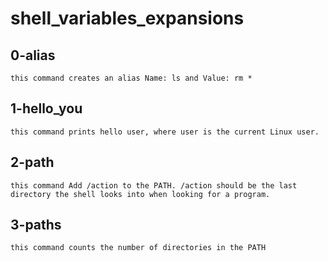 # shell_variables_expansions
## 0-alias
	this command creates an alias Name: ls and Value: rm *
## 1-hello_you
	this command prints hello user, where user is the current Linux user.
## 2-path
	this command Add /action to the PATH. /action should be the last directory the shell looks into when looking for a program.
## 3-paths
	this command counts the number of directories in the PATH
